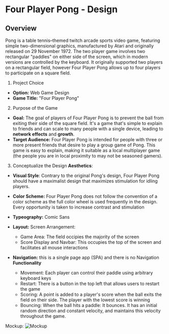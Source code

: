 # Four Player Pong - Design

## Overview

Pong is a table tennis–themed twitch arcade sports video game, featuring simple two-dimensional graphics, manufactured by Atari and originally released on 29 November 1972. The two player game involves two rectangular "paddles" on either side of the screen, which in modern versions are controlled by the keyboard. It originally supported two players on a rectangular field, however Four Player Pong allows up to four players to participate on a square field. 

1. Project Choice
 - **Option:** Web Game Design
 - **Game Title:** "Four Player Pong"

2. Purpose of the Game
 - **Goal:** The goal of players of Four Player Pong is to prevent the ball from exiting their side of the square field. It's a game that's simple to explain to friends and can scale to many people with a single device, leading to **network effects** and **growth**.
- **Target Audience:** Four Player Pong is intended for people with three or more present friends that desire to play a group game of Pong. This game is easy to explain, making it suitable as a local multiplayer game (the people you are in local proximity to may not be seasoned gamers).

3. Conceptualize the Design
**Aesthetics**:
 - **Visual Style**: Contrary to the original Pong's design, Four Player Pong should have a maximalist design that maximizes stimulation for idling players.
 - **Color Scheme:** Four Player Pong does not follow the convention of a color scheme as the full color wheel is used frequently in the design. Every opportunity is taken to increase contrast and stimulation
 - **Typeography:** Comic Sans
 - **Layout:** Screen Arrangement:
   - Game Area: The field occipies the majority of the screen
   - Score Display and Navbar: This occupies the top of the screen and facilitates all mouse interactions
   
 - **Navigation:** this is a single page app (SPA) and there is no Navigation
**Functionality**
   - Movement: Each player can control their paddle using arbitrary keyboard keys
   - Restart: There is a button in the top left that allows users to restart the game
   - Scoring: A point is added to a player's score when the ball exits the field on their side. The player with the lowest score is winning
   - Bouncing: When the ball hits a paddle: It bounces. It has an initial random direction and constant velocity, and maintains this velocity throughout the game. 

Mockup: 
![Mockup](https://i.imgur.com/xSdu1SM.png)
